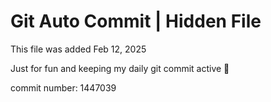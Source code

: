 # Git Auto Commit | Hidden File

This file was added Feb 12, 2025

Just for fun and keeping my daily git commit active 🤪

commit number: 1447039

